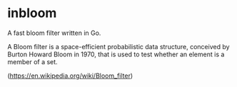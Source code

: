 # inbloom
A fast bloom filter written in Go.

A Bloom filter is a space-efficient probabilistic data structure, conceived by Burton Howard Bloom in 1970, that is used to test whether an element is a member of a set.

(https://en.wikipedia.org/wiki/Bloom_filter)
